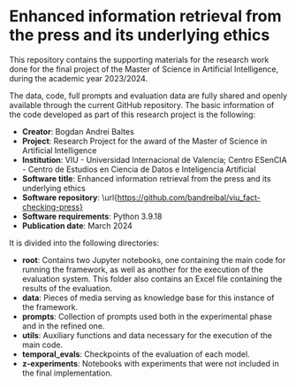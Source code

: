 # Enhanced information retrieval from the press and its underlying ethics

This repository contains the supporting materials for the research work done for the final project of the Master of Science in Artificial Intelligence, during the academic year 2023/2024.

The data, code, full prompts and evaluation data are fully shared and openly available through the current GitHub repository. The basic information of the code developed as part of this research project is the following:
* **Creator**: Bogdan Andrei Baltes
* **Project**: Research Project for the award of the Master of Science in Artificial Intelligence
* **Institution**: VIU - Universidad Internacional de Valencia; Centro ESenCIA - Centro de Estudios en Ciencia de Datos e Inteligencia Artificial
* **Software title**: Enhanced information retrieval from the press and its underlying ethics
* **Software repository**: \url{https://github.com/bandreibal/viu_fact-checking-press}
* **Software requirements**: Python 3.9.18
* **Publication date**: March 2024

It is divided into the following directories:

* **root**: Contains two Jupyter notebooks, one containing the main code for running the framework, as well as another for the execution of the evaluation system. This folder also contains an Excel file containing the results of the evaluation.
* **data**: Pieces of media serving as knowledge base for this instance of the framework.
* **prompts**: Collection of prompts used both in the experimental phase and in the refined one.
* **utils**: Auxiliary functions and data necessary for the execution of the main code.
* **temporal_evals**: Checkpoints of the evaluation of each model.
* **z-experiments**: Notebooks with experiments that were not included in the final implementation.
